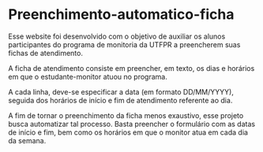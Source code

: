 # Preenchimento-automatico-ficha

Esse website foi desenvolvido com o objetivo de auxiliar os alunos participantes do programa de monitoria da UTFPR a preencherem suas fichas de atendimento.

A ficha de atendimento consiste em preencher, em texto, os dias e horários em que o estudante-monitor atuou no programa. 

A cada linha, deve-se especificar a data (em formato DD/MM/YYYY), seguida dos horários de início e fim de atendimento referente ao dia.

A fim de tornar o preenchimento da ficha menos exaustivo, esse projeto busca automatizar tal processo. Basta preencher o formulário com as datas de início e fim, bem como os horários em que o monitor atua em cada dia da semana.